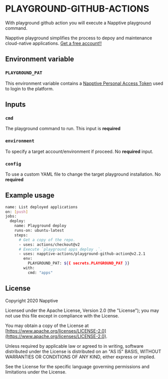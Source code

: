# PLAYGROUND-GITHUB-ACTIONS

With playground github action you will execute a Napptive playground command.

Napptive playground simplifies the process to depoy and maintenance cloud-native applications. [Get a free account!!](https://playground.napptive.dev/login)

## Environment variable

### `PLAYGROUND_PAT`

This environment variable contains a [Napptive Personal Access Token](https://docs.napptive.com/guides/Using_personal_access_tokens.html) used to login to the platform.

## Inputs

### `cmd`

The playground command to run. This input is __required__

### `environment`

To specify a target account/environment if proceed. No __required__ input.

### `config`

To use a custom YAML file to change the target playground installation. No __required__

## Example usage

```bash
name: List deployed applications
on: [push]
jobs:
  deploy:
    name: Playground deploy
    runs-on: ubuntu-latest
    steps:
      # Get a copy of the repo.
      - uses: actions/checkout@v2
      # Execute `playground apps deploy .`.
      - uses: napptive-actions/playground-github-action@v2.2.1
        env:
          PLAYGROUND_PAT: ${{ secrets.PLAYGROUND_PAT }}
        with:
          cmd: "apps"
```

## License

Copyright 2020 Napptive

Licensed under the Apache License, Version 2.0 (the "License"); you may not use this file except in compliance with the License.

You may obtain a copy of the License at [https://www.apache.org/licenses/LICENSE-2.0](https://www.apache.org/licenses/LICENSE-2.0).

Unless required by applicable law or agreed to in writing, software distributed under the License is distributed on an "AS IS" BASIS, WITHOUT WARRANTIES OR CONDITIONS OF ANY KIND, either express or implied.

See the License for the specific language governing permissions and
limitations under the License.
